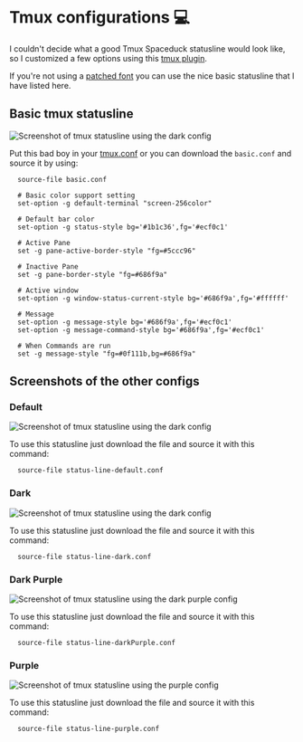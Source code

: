# Tmux configurations 💻

I couldn't decide what a good Tmux Spaceduck statusline would look like, so I customized a few options using this [tmux plugin](https://github.com/edkolev/tmuxline.vim).

If you're not using a [patched font](https://www.nerdfonts.com/) you can use the nice basic statusline that I have listed here.

## Basic tmux statusline

<img src="../img/status-line-basic.png" alt="Screenshot of tmux statusline using the dark config">

Put this bad boy in your [tmux.conf](https://wiki.archlinux.org/index.php/tmux#Configuration) or you can download the `basic.conf` and source it by using:

```tmux
  source-file basic.conf
```

```tmux
  # Basic color support setting
  set-option -g default-terminal "screen-256color"

  # Default bar color
  set-option -g status-style bg='#1b1c36',fg='#ecf0c1'

  # Active Pane
  set -g pane-active-border-style "fg=#5ccc96"

  # Inactive Pane
  set -g pane-border-style "fg=#686f9a"

  # Active window
  set-option -g window-status-current-style bg='#686f9a',fg='#ffffff'

  # Message
  set-option -g message-style bg='#686f9a',fg='#ecf0c1'
  set-option -g message-command-style bg='#686f9a',fg='#ecf0c1'

  # When Commands are run
  set -g message-style "fg=#0f111b,bg=#686f9a"
```

## Screenshots of the other configs

### Default

<img src="../img/status-line-default.png" alt="Screenshot of tmux statusline using the dark config">

To use this statusline just download the file and source it with this command:

```tmux
  source-file status-line-default.conf
```

### Dark

<img src="../img/status-line-dark.png" alt="Screenshot of tmux statusline using the dark config">

To use this statusline just download the file and source it with this command:

```tmux
  source-file status-line-dark.conf
```

### Dark Purple

<img src="../img/status-line-darkPurple.png" alt="Screenshot of tmux statusline using the dark purple config">

To use this statusline just download the file and source it with this command:

```tmux
  source-file status-line-darkPurple.conf
```

### Purple

<img src="../img/status-line-purple.png" alt="Screenshot of tmux statusline using the purple config">

To use this statusline just download the file and source it with this command:

```tmux
  source-file status-line-purple.conf
```
